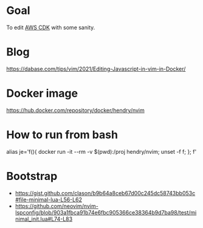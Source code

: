 # Goal

To edit [AWS CDK](https://docs.aws.amazon.com/cdk/latest/guide/work-with-cdk-javascript.html) with some sanity.

# Blog

https://dabase.com/tips/vim/2021/Editing-Javascript-in-vim-in-Docker/

# Docker image

https://hub.docker.com/repository/docker/hendry/nvim

# How to run from bash

alias je='f(){ docker run -it --rm -v $(pwd):/proj hendry/nvim; unset -f f; }; f'

# Bootstrap

* https://gist.github.com/clason/b9b64a8ceb67d00c245dc58743bb053c#file-minimal-lua-L56-L62
* https://github.com/neovim/nvim-lspconfig/blob/903a1fbca91b74e6fbc905366ce38364b9d7ba98/test/minimal_init.lua#L74-L83
